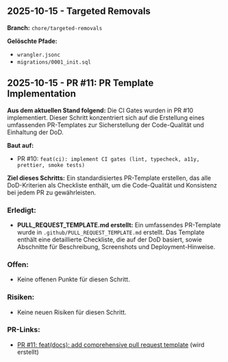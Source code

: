 

## 2025-10-15 - Targeted Removals

**Branch:** `chore/targeted-removals`

**Gelöschte Pfade:**
- `wrangler.jsonc`
- `migrations/0001_init.sql`



## 2025-10-15 - PR #11: PR Template Implementation

**Aus dem aktuellen Stand folgend:** Die CI Gates wurden in PR #10 implementiert. Dieser Schritt konzentriert sich auf die Erstellung eines umfassenden PR-Templates zur Sicherstellung der Code-Qualität und Einhaltung der DoD.

**Baut auf:**
- PR #10: `feat(ci): implement CI gates (lint, typecheck, a11y, prettier, smoke tests)`

**Ziel dieses Schritts:** Ein standardisiertes PR-Template erstellen, das alle DoD-Kriterien als Checkliste enthält, um die Code-Qualität und Konsistenz bei jedem PR zu gewährleisten.

### Erledigt:

-   **PULL_REQUEST_TEMPLATE.md erstellt:** Ein umfassendes PR-Template wurde in `.github/PULL_REQUEST_TEMPLATE.md` erstellt. Das Template enthält eine detaillierte Checkliste, die auf der DoD basiert, sowie Abschnitte für Beschreibung, Screenshots und Deployment-Hinweise.

### Offen:

-   Keine offenen Punkte für diesen Schritt.

### Risiken:

-   Keine neuen Risiken für diesen Schritt.

### PR-Links:

-   [PR #11: feat(docs): add comprehensive pull request template](https://github.com/clouitreee/protech/pull/11) (wird erstellt)


